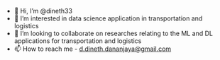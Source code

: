 - 👋 Hi, I’m @dineth33
- 👀 I’m interested in data science application in transportation and logistics 
- 💞️ I’m looking to collaborate on researches relating to the ML and DL applications for transportation and logistics 
- 📫 How to reach me - d.dineth.dananjaya@gmail.com

<!---
dineth33/dineth33 is a ✨ special ✨ repository because its `README.md` (this file) appears on your GitHub profile.
You can click the Preview link to take a look at your changes.
--->
